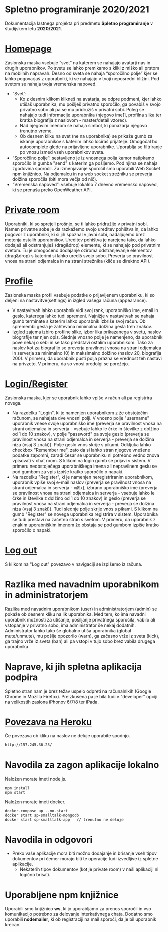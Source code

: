 # Spletno programiranje 2020/2021

Dokumentacija lastnega projekta pri predmetu **Spletno programiranje** v študijskem letu **2020/2021**.

# [Homepage](http://157.245.36.23/) 
Zaslonska maska vsebuje “svet” na katerem se nahajajo avatarji nas in drugih uporabnikov. Po svetu se lahko premikamo s kliki z miško ali prstom na mobilnih napravah. Desno od sveta se nahaja “sporočilno polje” kjer se lahko pogovarjaš z uporabniki, ki se nahajajo v tvoji neposredni bližini. Pod svetom se nahaja tvoja vremenska napoved.
* “Svet”: 
    * Ko z desnim klikom klikneš na avatarja, se odpre podmeni, kjer lahko utišaš uporabnika, mu pošlješ privatno sporočilo, ga povabiš v svojo privatno sobo ali pa se mu pridružiš v privatni sobi. Poleg se nahajajo tudi informacije uporabnika (njegovo ime[], profilna slika ter kratka biografija z naslovom - master/detail vzorec).
    * Nad njegovim imenom se nahaja simbol, ki ponazarja njegovo trenutno vreme.
    * Ob desnem kliku na svet (ne na uporabnika) se prikaže gumb za iskanje uporabnikov s katerim lahko lociraš prijatelje. Omogočal bo autocomplete glede na prijavljene uporabnike. Uporablja se filtriranje po vnosu izmed vseh uporabnikov sveta.
* “Sporočilno polje”: sestavljeno je iz vnosnega polja kamor natipkamo sporočilo in gumba "send" s katerim ga pošljemo. Pod njima se nahaja zgodovina sporočil. Za izmenjavanje sporočil smo uporabili Web Socket npm knjižnico. Na odjemalcu in na web socket strežniku se preverja dolžina sporočila (biti mora večja od nič).
* “Vremenska napoved”: vsebuje lokalno 7 dnevno vremensko napoved, ki se prenaša preko OpenWeather API.

# [Private room](http://157.245.36.23/private) 
Uporabniki, ki so sprejeli prošnjo, se ti lahko pridružijo v privatni sobi. Namen privatne sobe je da razkažemo svojo ureditev pohištva in, da lahko pogovor z uporabniki, ki si jih spoznal v javni sobi, nadaljujemo brez motenja ostalih uporabnikov. Ureditev pohištva je narejena tako, da lahko dodajaš ali odstranjuješ (drag&drop) elemente, ki se nahajajo pod privatnim svetom. Tu je omogočeno dodajanje oziroma odstranjevanje elementov (drag&drop) s katerimi si lahko urediš svojo sobo. Preverja se pravilnost vnosa na strani odjemalca in na strani strežnika (kliče se direktno API).

# [Profile](http://157.245.36.23/profile) 
Zaslonska maska profil vsebuje podatke o prijavljenem uporabniku, ki so deljeni na nastavitve(settings) in izgled vašega računa (appearance).
* V nastavitvah lahko uporabnik vidi svoj rank, uporabniško ime, email in geslo, katerega lahko tudi spremeni. Najnižje v nastavitvah se nahaja gumb terminate s katerim lahko uporabnik izbriše svoj račun. Ob spremembi gesla je zahtevana minimalna dolžina gesla treh znakov.
* Izgled zajema  izbiro profilne slike, izbor lika prikazanega v svetu, naslov biografije ter njen opis. Slednje vnosno polje je namenjeno, da uporabnik pove nekaj o sebi in se tako predstavi ostalim uporabnikom. Tako za naslov kot za biografijo se preverja pravilnost vnosa na strani odjemalca in serverja za minimalno (0) in maksimalno dolžino (naslov 20, biografija 200). V primeru, da uporabnik pusti polja prazna se vrednost teh nastavi na privzeto. V primeru, da so vnosi predolgi se porežejo.

# [Login/Register](http://157.245.36.23) 
Zaslonska maska, kjer se uporabnik lahko vpiše v račun ali pa registrira novega.
* Na razdelku "Login", ki je namenjen uporabnikom z že obstoječim računom, se nahajata dve vnosni polji. V vnosno polje "username" uporabnik vnese svoje uporabniško ime (preverja se pravilnost vnosa na strani odjemalca in serverja - vsebuje lahko le črke in številke z dolžino od 1 do 10 znakov), v polje "password" pa svoje geslo (preverja se pravilnost vnosa na strani odjemalca in serverja - preverja se dolžina niza (vsaj 3 znaki)). Polje geslo vnos skrije s pikami. Odkljuka lahko checkbox "Remember me", zato da si lahko stran njegove vnešene podatke zapomni, zaradi česar se uporabniku ni potrebno vedno znova vpisovati v chat room. S klikom na login gumb se prijavi v sistem. V primeru neobstoječega uporabniškega imena ali nepravilnem geslu se pod gumbom za vpis izpiše kratko sporočilo o napaki.
* Na razdelku "Register", ki je namenjen neregistriranim uporabnikom, uporabnik vpiše svoj e-mail naslov (preverja se pravilnost vnosa na strani odjemalca in serverja - x@x), izbrano uporabniško ime (preverja se pravilnost vnosa na strani odjemalca in serverja - vsebuje lahko le črke in številke z dolžino od 1 do 10 znakov)  in geslo (preverja se pravilnost vnosa na strani odjemalca in serverja - preverja se dolžina niza (vsaj 3 znaki)). Tudi slednje polje skrije vnos s pikami. S klikom na gumb "Register" se novega uporabnika registrira v sistem. Uporabnika se tudi prestavi na začetno stran s svetom. V primeru, da uporabnik z enakim uporabniškim imenom že obstaja se pod gumbom izpiše kratko sporočilo o napaki.

# [Log out](http://157.245.36.23/logout)
S klikom na "Log out" povezavo v navigaciji se izpišemo iz računa.

# Razlika med navadnim uporabnikom in administratorjem
Razlika med navadnim uporabnikom (user) in administratorjem (admin) se pokaže ob desnem kliku na lik uporabnika. Med tem, ko ima navadni uporabnik možnosti za utišanje, pošiljanje privatnega sporočila, vabilo ali vstopanje v privatno sobo, ima administrator še nekaj dodatnih. Administrator lahko tako še globalno utiša uporabnika (global mute/unmute), mu pošlje opozorilo (warn), ga začasno vrže iz sveta (kick), ga trajno vrže iz sveta (ban) ali pa vstopi v tujo sobo brez vabila drugega uporabnika.

# Naprave, ki jih spletna aplikacija podpira
Spletno stran nam je brez težav uspelo odpreti na računalnikih (Google Chrome in Mozilla Firefox). Preizkušena pa je bila tudi v "developer" opciji na velikostih zaslona iPhonov 6/7/8 ter iPada.

# [Povezava na Heroku](https://fri-tinytalk.herokuapp.com)
Če povezava ob kliku na naslov ne deluje uporabite spodnjo.

    http://157.245.36.23/

# Navodila za zagon aplikacije lokalno
Naložen morate imeti node.js.

    npm install
    npm start
    
Naložen morate imeti docker.

    docker-compose up --no-start
    docker start sp-smalltalk-mongodb
    docker start sp-smalltalk-app   // trenutno ne deluje

# Navodila in odgovori
* Preko vaše aplikacije mora biti možno dodajanje in brisanje vseh tipov dokumentov pri čemer morajo biti te operacije tudi izvedljive iz spletne aplikacije.
    * Nekaterih tipov dokumentov (kot je private room) v naši aplikaciji ni logično brisati.

# Uporabljene npm knjižnice
Uporabili smo knjižnico **ws**, ki jo uporabljamo za prenos sporočil in vso komunikacijo potrebno za delovanje interkativnega chata.
Dodatno smo uporabili **nodemailer**, ki ob registraciji na mail sporoči, da je bil uporabnik kreiran.